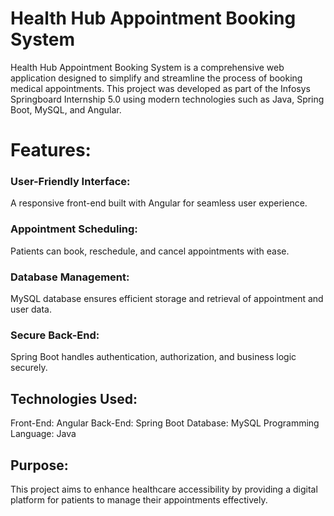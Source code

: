 # Health Hub Appointment Booking System

Health Hub Appointment Booking System is a comprehensive web application designed to simplify and streamline the process of booking medical appointments. This project was developed as part of the Infosys Springboard Internship 5.0 using modern technologies such as Java, Spring Boot, MySQL, and Angular.

# Features:

### User-Friendly Interface: 
A responsive front-end built with Angular for seamless user experience.
### Appointment Scheduling: 
Patients can book, reschedule, and cancel appointments with ease.
### Database Management: 
MySQL database ensures efficient storage and retrieval of appointment and user data.
### Secure Back-End: 
Spring Boot handles authentication, authorization, and business logic securely.
## Technologies Used:
Front-End: Angular
Back-End: Spring Boot
Database: MySQL
Programming Language: Java
## Purpose:
This project aims to enhance healthcare accessibility by providing a digital platform for patients to manage their appointments effectively.
